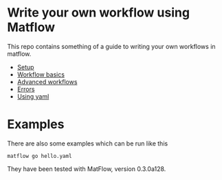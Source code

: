 # Write your own workflow using Matflow
This repo contains something of a guide to writing your own workflows in matflow.

- [Setup](setup.md)
- [Workflow basics](workflows.md)
- [Advanced workflows](advanced_workflows.md)
- [Errors](errors.md)
- [Using yaml](yaml.md)

# Examples
There are also some examples which can be run like this

```
matflow go hello.yaml
```
They have been tested with MatFlow, version 0.3.0a128.
